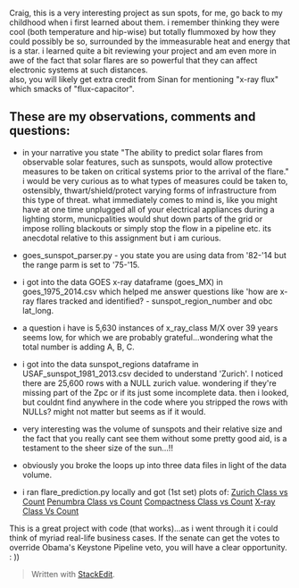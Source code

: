 Craig, this is a very interesting project as sun spots, for me, go back to my childhood when i first learned about them.  i remember thinking they were cool (both temperature and hip-wise) but totally flummoxed by how they could possibly be so, surrounded by the immeasurable heat and energy that is a star.  i learned quite a bit reviewing your project and am even more in awe of the fact that solar flares are so powerful that they can affect electronic systems at such distances.  
also, you will likely get extra credit from Sinan for mentioning "x-ray flux" which smacks of "flux-capacitor".

These are my observations, comments and questions:
---------------------------------------------
- in your narrative you state "The ability to predict solar flares from observable solar features, such as sunspots, would allow protective measures to be taken on critical systems prior to the arrival of the flare." i would be very curious as to what types of measures could be taken to, ostensibly, thwart/shield/protect varying forms of infrastructure from this type of threat.  what immediately comes to mind is, like you might have at one time unplugged all of your electrical appliances during a lighting storm, municpalities would shut down parts of the grid or impose rolling blackouts or simply stop the flow in a pipeline etc.  its anecdotal relative to this assignment but i am curious.

- goes_sunspot_parser.py - you state you are using data from '82-'14 but the range parm is set to '75-'15.
	
- i got into the data GOES x-ray dataframe (goes_MX) in goes_1975_2014.csv which helped me answer questions like 'how are x-ray flares tracked and identified? - sunspot_region_number and obc lat_long.
-  a question i have is 5,630 instances of x_ray_class M/X over 39 years seems low, for which we are probably grateful...wondering what the total number is adding A, B, C.

- i got into the data sunspot_regions dataframe in USAF_sunspot_1981_2013.csv decided to understand 'Zurich'. I noticed there are 25,600 rows with a NULL zurich value.  wondering if they're missing part of the Zpc or if its just some incomplete data.  then i looked, but couldnt find anywhere in the code where you stripped the rows with NULLs?  might not matter but seems as if it would.
-  very interesting was the volume of sunspots and their relative size and the fact that you really cant see them without some pretty good aid, is a testament to the sheer size of the sun...!!

- obviously you broke the loops up into three data files in light of the data volume.

- i ran flare_prediction.py locally and got (1st set) plots of:
[Zurich Class vs Count](https://www.dropbox.com/s/3areqg1h9mb8m4d/ZClassVCount.png?dl=0)
[Penumbra Class vs Count](https://www.dropbox.com/s/os3raqrm9i104xo/PvalueVCount.png?dl=0)
[Compactness Class vs Count](https://www.dropbox.com/s/dx8ry1j3r5ai400/CompactVCount.png?dl=0)
[X-ray Class Vs Count](https://www.dropbox.com/s/0w564qdpn0t4a9v/X-rayClassVCount.png?dl=0)

This is a great project with code (that works)...as i went through it i could think of myriad real-life business cases.  If the senate can get the votes to override Obama's Keystone Pipeline veto, you will have a clear opportunity.  : ))

> Written with [StackEdit](https://stackedit.io/).
